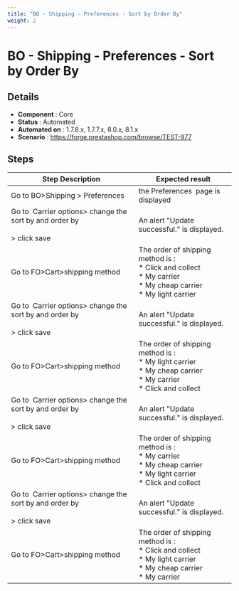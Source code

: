 ```yaml
---
title: "BO - Shipping - Preferences - Sort by Order By"
weight: 2
---
```


# BO - Shipping - Preferences - Sort by Order By
## Details
* **Component** : Core
* **Status** : Automated
* **Automated on** : 1.7.8.x, 1.7.7.x, 8.0.x, 8.1.x
* **Scenario** : https://forge.prestashop.com/browse/TEST-977

## Steps
| Step Description | Expected result |
| ----- | ----- |
| Go to BO>Shipping > Preferences | the Preferences  page is displayed |
| Go to  Carrier options> change the sort by and order by<br><br>> click save | An alert "Update successful." is displayed. |
| Go to FO>Cart>shipping method | The order of shipping method is :<br> * Click and collect<br> * My carrier<br> * My cheap carrier<br> * My light carrier |
| Go to  Carrier options> change the sort by and order by<br><br>> click save | An alert "Update successful." is displayed. |
| Go to FO>Cart>shipping method | The order of shipping method is :<br> * My light carrier<br> * My cheap carrier<br> * My carrier<br> * Click and collect |
| Go to  Carrier options> change the sort by and order by<br><br>> click save | An alert "Update successful." is displayed. |
| Go to FO>Cart>shipping method | The order of shipping method is :<br> * My carrier<br> * My cheap carrier<br> * My light carrier<br> * Click and collect |
| Go to  Carrier options> change the sort by and order by<br><br>> click save | An alert "Update successful." is displayed. |
| Go to FO>Cart>shipping method | The order of shipping method is :<br> * Click and collect<br> * My light carrier<br> * My cheap carrier<br> * My carrier |
